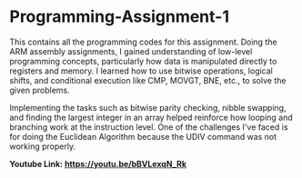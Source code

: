 # Programming-Assignment-1

This contains all the programming codes for this assignment. Doing the ARM assembly assignments, I gained understanding of low-level programming concepts, particularly how data is manipulated directly to registers and memory. I learned how to use bitwise operations, logical shifts, and conditional execution like CMP, MOVGT, BNE, etc., to solve the given problems.

Implementing the tasks such as bitwise parity checking, nibble swapping, and finding the largest integer in an array helped reinforce how looping and branching work at the instruction level. One of the challenges I've faced is for doing the Euclidean Algorithm because the UDIV command was not working properly.

**Youtube Link: https://youtu.be/bBVLexqN_Rk**
